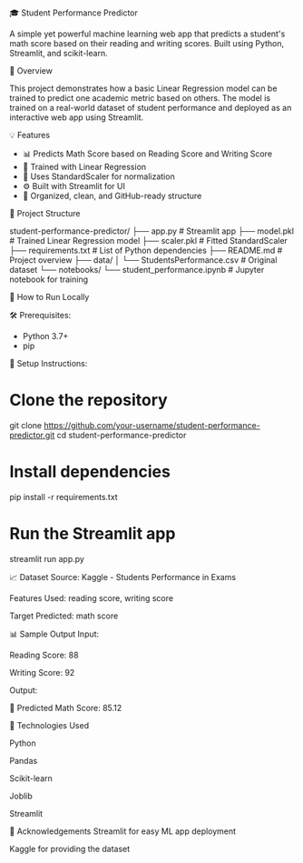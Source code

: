🎓 Student Performance Predictor

A simple yet powerful machine learning web app that predicts a student's math score based on their reading and writing scores. Built using Python, Streamlit, and scikit-learn.



 📌 Overview

This project demonstrates how a basic Linear Regression model can be trained to predict one academic metric based on others. The model is trained on a real-world dataset of student performance and deployed as an interactive web app using Streamlit.



💡 Features

- 📊 Predicts Math Score based on Reading Score and Writing Score
- 🧠 Trained with Linear Regression
- 🎯 Uses StandardScaler for normalization
- ⚙️ Built with Streamlit for UI
- 📁 Organized, clean, and GitHub-ready structure



 📁 Project Structure

student-performance-predictor/
├── app.py # Streamlit app
├── model.pkl # Trained Linear Regression model
├── scaler.pkl # Fitted StandardScaler
├── requirements.txt # List of Python dependencies
├── README.md # Project overview
├── data/
│ └── StudentsPerformance.csv # Original dataset
└── notebooks/
└── student_performance.ipynb # Jupyter notebook for training



🚀 How to Run Locally

 🛠️ Prerequisites:

- Python 3.7+
- pip


🔧 Setup Instructions:

# Clone the repository
git clone https://github.com/your-username/student-performance-predictor.git
cd student-performance-predictor

# Install dependencies
pip install -r requirements.txt

# Run the Streamlit app
streamlit run app.py


📈 Dataset
Source: Kaggle - Students Performance in Exams

Features Used: reading score, writing score

Target Predicted: math score



📊 Sample Output
Input:

Reading Score: 88

Writing Score: 92



Output:

🎯 Predicted Math Score: 85.12



🧠 Technologies Used

Python

Pandas

Scikit-learn

Joblib

Streamlit


🙌 Acknowledgements
Streamlit for easy ML app deployment

Kaggle for providing the dataset
